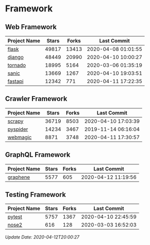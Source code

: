 # Framework

## Web Framework

| Project Name | Stars | Forks | Last Commit |
| ------------ | ----- | ----- | ----------- |
| [flask](https://github.com/pallets/flask) | 49817 | 13413 | 2020-04-08 01:01:55 |
| [django](https://github.com/django/django) | 48449 | 20990 | 2020-04-10 10:00:27 |
| [tornado](https://github.com/tornadoweb/tornado) | 18995 | 5164 | 2020-03-06 01:35:19 |
| [sanic](https://github.com/huge-success/sanic) | 13669 | 1267 | 2020-04-10 19:03:51 |
| [fastapi](https://github.com/tiangolo/fastapi) | 12342 | 771 | 2020-04-11 17:22:35 |

## Crawler Framework

| Project Name | Stars | Forks | Last Commit |
| ------------ | ----- | ----- | ----------- |
| [scrapy](https://github.com/scrapy/scrapy) | 36719 | 8503 | 2020-04-10 17:03:39 |
| [pyspider](https://github.com/binux/pyspider) | 14234 | 3467 | 2019-11-14 06:16:04 |
| [webmagic](https://github.com/code4craft/webmagic) | 8871 | 3748 | 2020-04-11 17:30:57 |

## GraphQL Framework

| Project Name | Stars | Forks | Last Commit |
| ------------ | ----- | ----- | ----------- |
| [graphene](https://github.com/graphql-python/graphene) | 5577 | 605 | 2020-04-12 11:19:56 |

## Testing Framework

| Project Name | Stars | Forks | Last Commit |
| ------------ | ----- | ----- | ----------- |
| [pytest](https://github.com/pytest-dev/pytest) | 5757 | 1367 | 2020-04-10 22:45:59 |
| [nose2](https://github.com/nose-devs/nose2) | 616 | 128 | 2020-03-03 16:52:03 |

*Update Date: 2020-04-12T20:00:27*